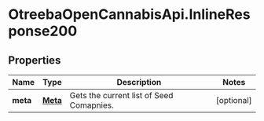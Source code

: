 # OtreebaOpenCannabisApi.InlineResponse200

## Properties
Name | Type | Description | Notes
------------ | ------------- | ------------- | -------------
**meta** | [**Meta**](Meta.md) | Gets the current list of Seed Comapnies. | [optional] 


